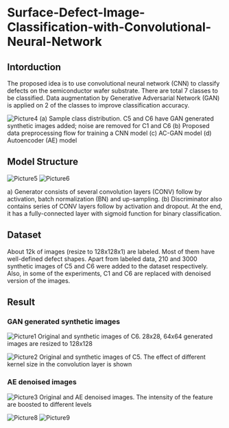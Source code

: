 # Surface-Defect-Image-Classification-with-Convolutional-Neural-Network
## Intorduction
The proposed idea is to use convolutional neural network (CNN) to classify defects on the semiconductor wafer substrate. There are total 7 classes to be classified. Data augmentation by Generative Adversarial Network (GAN) is applied on 2 of the classes to improve classification accuracy. 

![Picture4](https://user-images.githubusercontent.com/65942005/100525604-f61e1280-3176-11eb-82cf-4179bc905247.png)
(a) Sample class distribution. C5 and C6 have GAN generated synthetic images added; noise are removed for C1 and C6 (b) Proposed data preprocessing flow for training a CNN model (c) AC-GAN model (d) Autoencoder (AE) model



## Model Structure
![Picture5](https://user-images.githubusercontent.com/65942005/100525877-aa6c6880-3178-11eb-90a8-6b1d598e491c.png)
![Picture6](https://user-images.githubusercontent.com/65942005/100525878-aa6c6880-3178-11eb-8bc7-2a0aa8ebb5ed.png)

a) Generator consists of several convolution layers (CONV) follow by activation, batch normalization (BN) and up-sampling. (b) Discriminator also contains series of CONV layers follow by activation and dropout. At the end, it has a fully-connected layer with sigmoid function for binary classification.  

## Dataset
About 12k of images (resize to 128x128x1) are labeled. Most of them have well-defined defect shapes. Apart from labeled data, 210 and 3000 synthetic images of C5 and C6 were added to the dataset respectively. Also,  in some of the experiments, C1 and C6 are replaced with denoised version of the images. 

## Result
### GAN generated synthetic images 
![Picture1](https://user-images.githubusercontent.com/65942005/100525607-f9190300-3176-11eb-9937-6debe36097b2.png)
Original and synthetic images of C6. 28x28, 64x64 generated images are resized to 128x128 

![Picture2](https://user-images.githubusercontent.com/65942005/100525608-fb7b5d00-3176-11eb-9fe7-e0f9670a2e12.png)
Original and synthetic images of C5. The effect of different kernel size in the convolution layer is shown

### AE denoised images 
![Picture3](https://user-images.githubusercontent.com/65942005/100525609-fcac8a00-3176-11eb-9668-ac2a60c9c6e9.png)
Original and AE denoised images. The intensity of the feature are boosted to different levels




![Picture8](https://user-images.githubusercontent.com/65942005/100525874-a93b3b80-3178-11eb-962c-bf7851644fd5.png)
![Picture9](https://user-images.githubusercontent.com/65942005/100525876-aa6c6880-3178-11eb-8fb3-57c26d47f4b1.png)

